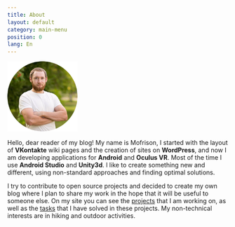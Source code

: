 ```yaml
---
title: About
layout: default
category: main-menu
position: 0
lang: En
---
```


![mofrison](/assets/images/posts/2020-12-26-welcome-to-my-site/avatar.png)

Hello, dear reader of my blog! My name is Mofrison, I started with the layout of **VKontakte** wiki pages and the creation of sites on **WordPress**, and now I am developing applications for **Android** and **Oculus VR**. Most of the time I use **Android Studio** and **Unity3d**. I like to create something new and different, using non-standard approaches and finding optimal solutions.

I try to contribute to open source projects and decided to create my own blog where I plan to share my work in the hope that it will be useful to someone else. On my site you can see the [projects]({{site.url}}/projects) that I am working on, as well as the [tasks]({{site.url}}/cases) that I have solved in these projects.
My non-technical interests are in hiking and outdoor activities.
